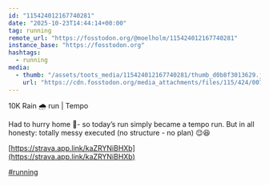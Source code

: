 ```yaml
---
id: "115424012167740281"
date: "2025-10-23T14:44:14+00:00"
tag: running
remote_url: "https://fosstodon.org/@moelholm/115424012167740281"
instance_base: "https://fosstodon.org"
hashtags:
  - running
media:
  - thumb: "/assets/toots_media/115424012167740281/thumb_d0b8f3013629.jpeg"
    url: "https://cdn.fosstodon.org/media_attachments/files/115/424/007/398/336/217/original/ad258593f4665d24.jpeg"
---
```

10K Rain 🌧️ run | Tempo

Had to hurry home 🏡- so today’s run simply became a tempo run. But in all honesty: totally messy executed (no structure - no plan) 😌😆

[https://strava.app.link/kaZRYNiBHXb](https://strava.app.link/kaZRYNiBHXb)

[#running](https://fosstodon.org/tags/running)
